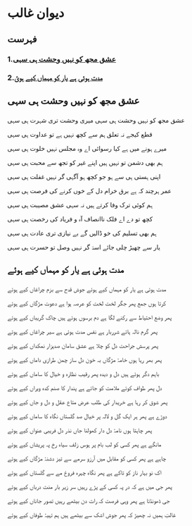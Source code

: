 # دیوان غالب
## فہرست

### 1.[عشق مجھ کو نہیں وحشت ہی سہی](#g1)
### 2.[مدت ہوئی ہے یار کو مہماں کیے ہوئ](#g2)


##
## عشق مجھ کو نہیں وحشت ہی سہی <a name="g1"></a>
###
عشق مجھ کو نہیں وحشت ہی سہی 
میری وحشت تری شہرت ہی سہی 

قطع کیجے نہ تعلق ہم سے 
کچھ نہیں ہے تو عداوت ہی سہی 

میرے ہونے میں ہے کیا رسوائی 
اے وہ مجلس نہیں خلوت ہی سہی 

ہم بھی دشمن تو نہیں ہیں اپنے 
غیر کو تجھ سے محبت ہی سہی 

اپنی ہستی ہی سے ہو جو کچھ ہو 
آگہی گر نہیں غفلت ہی سہی 

عمر ہرچند کہ ہے برق خرام 
دل کے خوں کرنے کی فرصت ہی سہی 

ہم کوئی ترک وفا کرتے ہیں 
نہ سہی عشق مصیبت ہی سہی 

کچھ تو دے اے فلک ناانصاف 
آہ و فریاد کی رخصت ہی سہی 

ہم بھی تسلیم کی خو ڈالیں گے 
بے نیازی تری عادت ہی سہی 

یار سے چھیڑ چلی جائے اسدؔ 
گر نہیں وصل تو حسرت ہی سہی



##
## مدت ہوئی ہے یار کو مہماں کیے ہوئے <a name="g2"></a>
###
مدت ہوئی ہے یار کو مہماں کیے ہوئے 
جوش قدح سے بزم چراغاں کیے ہوئے 

کرتا ہوں جمع پھر جگر لخت لخت کو 
عرصہ ہوا ہے دعوت مژگاں کیے ہوئے 

پھر وضع احتیاط سے رکنے لگا ہے دم 
برسوں ہوئے ہیں چاک گریباں کیے ہوئے 

پھر گرم نالہ ہائے شرربار ہے نفس 
مدت ہوئی ہے سیر چراغاں کیے ہوئے 

پھر پرسش جراحت دل کو چلا ہے عشق 
سامان صدہزار نمکداں کیے ہوئے 

پھر بھر رہا ہوں خامۂ مژگاں بہ خون دل 
ساز چمن طرازی داماں کیے ہوئے 

باہم دگر ہوئے ہیں دل و دیدہ پھر رقیب 
نظارہ و خیال کا ساماں کیے ہوئے 

دل پھر طواف کوئے ملامت کو جائے ہے 
پندار کا صنم کدہ ویراں کیے ہوئے 

پھر شوق کر رہا ہے خریدار کی طلب 
عرض متاع عقل و دل و جاں کیے ہوئے 

دوڑے ہے پھر ہر ایک گل و لالہ پر خیال 
صد گلستاں نگاہ کا ساماں کیے ہوئے 

پھر چاہتا ہوں نامۂ دل دار کھولنا 
جاں نذر دل فریبی عنواں کیے ہوئے 

مانگے ہے پھر کسی کو لب بام پر ہوس 
زلف سیاہ رخ پہ پریشاں کیے ہوئے 

چاہے ہے پھر کسی کو مقابل میں آرزو 
سرمے سے تیز دشنۂ مژگاں کیے ہوئے 

اک نو بہار ناز کو تاکے ہے پھر نگاہ 
چہرہ فروغ مے سے گلستاں کیے ہوئے 

پھر جی میں ہے کہ در پہ کسی کے پڑے رہیں 
سر زیر بار منت درباں کیے ہوئے 

جی ڈھونڈتا ہے پھر وہی فرصت کہ رات دن 
بیٹھے رہیں تصور جاناں کیے ہوئے 

غالبؔ ہمیں نہ چھیڑ کہ پھر جوش اشک سے 
بیٹھے ہیں ہم تہیۂ طوفاں کیے ہوئے